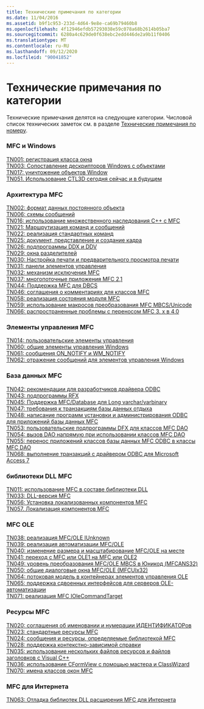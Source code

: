 ```yaml
---
title: Технические примечания по категории
ms.date: 11/04/2016
ms.assetid: b9f1c953-233d-4d64-9e8e-ca69b79460b8
ms.openlocfilehash: 4f12946efdb57293038e59c078a68b2614b05ba7
ms.sourcegitcommit: 6280a4c629de0f638ebc2edd446de2a9b11f0406
ms.translationtype: MT
ms.contentlocale: ru-RU
ms.lasthandoff: 09/12/2020
ms.locfileid: "90041852"
---
```

# <a name="technical-notes-by-category"></a>Технические примечания по категории

Технические примечания делятся на следующие категории. Числовой список технических заметок см. в разделе [Технические примечания по номеру](../mfc/technical-notes-by-number.md).

### <a name="mfc-and-windows"></a>MFC и Windows

[TN001: регистрация класса окна](../mfc/tn001-window-class-registration.md)\
[TN003: Сопоставление дескрипторов Windows с объектами](../mfc/tn003-mapping-of-windows-handles-to-objects.md)\
[TN017: уничтожение объектов Window](../mfc/tn017-destroying-window-objects.md)\
[TN051. Использование CTL3D сегодня сейчас и в будущем](../mfc/tn051-using-ctl3d-now-and-in-the-future.md)

### <a name="mfc-architecture"></a>Архитектура MFC

[TN002: формат данных постоянного объекта](../mfc/tn002-persistent-object-data-format.md)\
[TN006: схемы сообщений](../mfc/tn006-message-maps.md)\
[TN016: использование множественного наследования C++ с MFC](../mfc/tn016-using-cpp-multiple-inheritance-with-mfc.md)\
[TN021: Маршрутизация команд и сообщений](../mfc/tn021-command-and-message-routing.md)\
[TN022: реализация стандартных команд](../mfc/tn022-standard-commands-implementation.md)\
[TN025: документ, представление и создание кадра](../mfc/tn025-document-view-and-frame-creation.md)\
[TN026: подпрограммы DDX и DDV](../mfc/tn026-ddx-and-ddv-routines.md)\
[TN029: окна разделителей](../mfc/tn029-splitter-windows.md)\
[TN030: Настройка печати и предварительного просмотра печати](../mfc/tn030-customizing-printing-and-print-preview.md)\
[TN031: панели элементов управления](../mfc/tn031-control-bars.md)\
[TN032: механизм исключения MFC](../mfc/tn032-mfc-exception-mechanism.md)\
[TN037: многопоточные приложения MFC 2,1](../mfc/tn037-multithreaded-mfc-2-1-applications.md)\
[TN044: Поддержка MFC для DBCS](../mfc/tn044-mfc-support-for-dbcs.md)\
[TN046: соглашения о комментариях для классов MFC](../mfc/tn046-commenting-conventions-for-the-mfc-classes.md)\
[TN058: реализация состояния модуля MFC](../mfc/tn058-mfc-module-state-implementation.md)\
[TN059: использование макросов преобразования MFC MBCS/Unicode](../mfc/tn059-using-mfc-mbcs-unicode-conversion-macros.md)\
[TN066: распространенные проблемы с переносом MFC 3. x в 4,0](../mfc/tn066-common-mfc-3-x-to-4-0-porting-issues.md)

### <a name="mfc-controls"></a>Элементы управления MFC

[TN014: пользовательские элементы управления](../mfc/tn014-custom-controls.md)\
[TN060: общие элементы управления Windows](../mfc/tn060-the-new-windows-common-controls.md)\
[TN061: сообщения ON_NOTIFY и WM_NOTIFY](../mfc/tn061-on-notify-and-wm-notify-messages.md)\
[TN062: отражение сообщений для элементов управления Windows](../mfc/tn062-message-reflection-for-windows-controls.md)

### <a name="mfc-database"></a>База данных MFC

[TN042: рекомендации для разработчиков драйвера ODBC](../mfc/tn042-odbc-driver-developer-recommendations.md)\
[TN043: подпрограммы RFX](../mfc/tn043-rfx-routines.md)\
[TN045: Поддержка MFC/Database для Long varchar/varbinary](../mfc/tn045-mfc-database-support-for-long-varchar-varbinary.md)\
[TN047: требования к транзакциям базы данных отдыха](../mfc/tn047-relaxing-database-transaction-requirements.md)\
[TN048: написание программ установки и администрирования ODBC для приложений базы данных MFC](../mfc/tn048-writing-odbc-setup-and-administration-programs.md)\
[TN053: пользовательские подпрограммы DFX для классов MFC DAO](../mfc/tn053-custom-dfx-routines-for-dao-database-classes.md)\
[TN054: вызов DAO напрямую при использовании классов MFC DAO](../mfc/tn054-calling-dao-directly-while-using-mfc-dao-classes.md)\
[TN055: перенос приложений классов базы данных MFC ODBC в классы MFC DAO](../mfc/tn055-migrating-mfc-odbc-database-class-applications-to-mfc-dao-classes.md)\
[TN068: выполнение транзакций с драйвером ODBC для Microsoft Access 7](../mfc/tn068-performing-transactions-with-the-microsoft-access-7-odbc-driver.md)

### <a name="mfc-dlls"></a>библиотеки DLL MFC

[TN011: использование MFC в составе библиотеки DLL](../mfc/tn011-using-mfc-as-part-of-a-dll.md)\
[TN033: DLL-версия MFC](../mfc/tn033-dll-version-of-mfc.md)\
[TN056: Установка локализованных компонентов MFC](../mfc/tn056-installation-of-localized-mfc-components.md)\
[TN057. Локализация компонентов MFC](../mfc/tn057-localization-of-mfc-components.md)

### <a name="mfc-ole"></a>MFC OLE

[TN038: реализация MFC/OLE IUnknown](../mfc/tn038-mfc-ole-iunknown-implementation.md)\
[TN039: реализация автоматизации MFC/OLE](../mfc/tn039-mfc-ole-automation-implementation.md)\
[TN040: изменение размера и масштабирование MFC/OLE на месте](../mfc/tn040-mfc-ole-in-place-resizing-and-zooming.md)\
[TN041: переход с MFC или OLE1 на MFC или OLE2](../mfc/tn041-mfc-ole1-migration-to-mfc-ole-2.md)\
[TN049: уровень преобразования MFC/OLE MBCS в Юникод (MFCANS32)](../mfc/tn049-mfc-ole-mbcs-to-unicode-translation-layer-mfcans32.md)\
[TN050: общие диалоговые окна MFC/OLE (MFCUIx32)](../mfc/tn050-mfc-ole-common-dialogs-mfcuix32.md)\
[TN064: потоковая модель в контейнерах элементов управления OLE](../mfc/tn064-apartment-model-threading-in-activex-controls.md)\
[TN065: поддержка сдвоенных интерфейсов для серверов OLE-автоматизации](../mfc/tn065-dual-interface-support-for-ole-automation-servers.md)\
[TN071: реализация MFC IOleCommandTarget](../mfc/tn071-mfc-iolecommandtarget-implementation.md)

### <a name="mfc-resources"></a>Ресурсы MFC

[TN020: соглашения об именовании и нумерации ИДЕНТИФИКАТОРов](../mfc/tn020-id-naming-and-numbering-conventions.md)\
[TN023: стандартные ресурсы MFC](../mfc/tn023-standard-mfc-resources.md)\
[TN024: сообщения и ресурсы, определяемые библиотекой MFC](../mfc/tn024-mfc-defined-messages-and-resources.md)\
[TN028: поддержка контекстно-зависимой справки](../mfc/tn028-context-sensitive-help-support.md)\
[TN035: использование нескольких файлов ресурсов и файлов заголовков с Visual C++](../mfc/tn035-using-multiple-resource-files-and-header-files-with-visual-cpp.md)\
[TN036: использование CFormView с помощью мастера и ClassWizard](../mfc/tn036-using-cformview-with-appwizard-and-classwizard.md)\
[TN070: имена классов окон MFC](../mfc/tn070-mfc-window-class-names.md)

### <a name="mfc-internet"></a>MFC для Интернета

[TN063: Отладка библиотек DLL расширения MFC для Интернета](../mfc/tn063-debugging-internet-extension-dlls.md)
